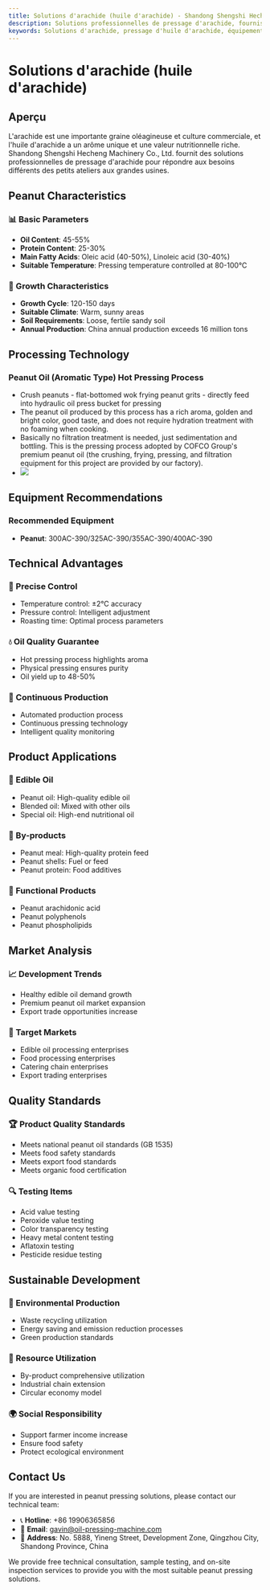 ```yaml
---
title: Solutions d'arachide (huile d'arachide) - Shandong Shengshi Hecheng Machinery Co., Ltd.
description: Solutions professionnelles de pressage d'arachide, fournissant des équipements et services techniques de transformation d'huile d'arachide, teneur en huile 45-55%, utilisant le processus de pressage à chaud pour mettre en valeur l'arôme, répondant aux besoins différents des petits ateliers aux grandes usines.
keywords: Solutions d'arachide, pressage d'huile d'arachide, équipement de transformation d'arachide, ligne de production d'huile d'arachide, processus de pressage à chaud d'arachide, presse à huile d'arachide, extraction d'huile d'arachide, transformation de graines oléagineuses d'arachide, équipement de pressage d'huile d'arachide, équipement de production d'huile d'arachide, usine de transformation d'huile d'arachide
---
```


# Solutions d'arachide (huile d'arachide)

## Aperçu

L'arachide est une importante graine oléagineuse et culture commerciale, et l'huile d'arachide a un arôme unique et une valeur nutritionnelle riche. Shandong Shengshi Hecheng Machinery Co., Ltd. fournit des solutions professionnelles de pressage d'arachide pour répondre aux besoins différents des petits ateliers aux grandes usines.

## Peanut Characteristics

### 📊 Basic Parameters
- **Oil Content**: 45-55%
- **Protein Content**: 25-30%
- **Main Fatty Acids**: Oleic acid (40-50%), Linoleic acid (30-40%)
- **Suitable Temperature**: Pressing temperature controlled at 80-100℃

### 🌱 Growth Characteristics
- **Growth Cycle**: 120-150 days
- **Suitable Climate**: Warm, sunny areas
- **Soil Requirements**: Loose, fertile sandy soil
- **Annual Production**: China annual production exceeds 16 million tons

## Processing Technology

### Peanut Oil (Aromatic Type) Hot Pressing Process
- Crush peanuts - flat-bottomed wok frying peanut grits - directly feed into hydraulic oil press bucket for pressing
- The peanut oil produced by this process has a rich aroma, golden and bright color, good taste, and does not require hydration treatment with no foaming when cooking.
- Basically no filtration treatment is needed, just sedimentation and bottling. This is the pressing process adopted by COFCO Group's premium peanut oil (the crushing, frying, pressing, and filtration equipment for this project are provided by our factory).
- ![](/images/花生热榨工艺.png)

## Equipment Recommendations

### Recommended Equipment
- **Peanut**: 300AC-390/325AC-390/355AC-390/400AC-390

## Technical Advantages

### 🎯 Precise Control
- Temperature control: ±2℃ accuracy
- Pressure control: Intelligent adjustment
- Roasting time: Optimal process parameters

### 💧 Oil Quality Guarantee
- Hot pressing process highlights aroma
- Physical pressing ensures purity
- Oil yield up to 48-50%

### 🔄 Continuous Production
- Automated production process
- Continuous pressing technology
- Intelligent quality monitoring

## Product Applications

### 🍳 Edible Oil
- Peanut oil: High-quality edible oil
- Blended oil: Mixed with other oils
- Special oil: High-end nutritional oil

### 🥛 By-products
- Peanut meal: High-quality protein feed
- Peanut shells: Fuel or feed
- Peanut protein: Food additives

### 💊 Functional Products
- Peanut arachidonic acid
- Peanut polyphenols
- Peanut phospholipids

## Market Analysis

### 📈 Development Trends
- Healthy edible oil demand growth
- Premium peanut oil market expansion
- Export trade opportunities increase

### 🎯 Target Markets
- Edible oil processing enterprises
- Food processing enterprises
- Catering chain enterprises
- Export trading enterprises

## Quality Standards

### 🏆 Product Quality Standards
- Meets national peanut oil standards (GB 1535)
- Meets food safety standards
- Meets export food standards
- Meets organic food certification

### 🔍 Testing Items
- Acid value testing
- Peroxide value testing
- Color transparency testing
- Heavy metal content testing
- Aflatoxin testing
- Pesticide residue testing

## Sustainable Development

### 🌱 Environmental Production
- Waste recycling utilization
- Energy saving and emission reduction processes
- Green production standards

### 🔄 Resource Utilization
- By-product comprehensive utilization
- Industrial chain extension
- Circular economy model

### 🌍 Social Responsibility
- Support farmer income increase
- Ensure food safety
- Protect ecological environment

## Contact Us

If you are interested in peanut pressing solutions, please contact our technical team:

- 📞 **Hotline**: +86 19906365856
- 📧 **Email**: gavin@oil-pressing-machine.com
- 📍 **Address**: No. 5888, Yineng Street, Development Zone, Qingzhou City, Shandong Province, China

We provide free technical consultation, sample testing, and on-site inspection services to provide you with the most suitable peanut pressing solutions.